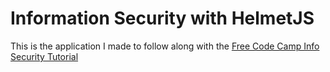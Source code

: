# Information Security with HelmetJS

 This is the application I made to follow along with the [Free Code Camp Info Security Tutorial](https://www.freecodecamp.org/learn/information-security/information-security-with-helmetjs/)

